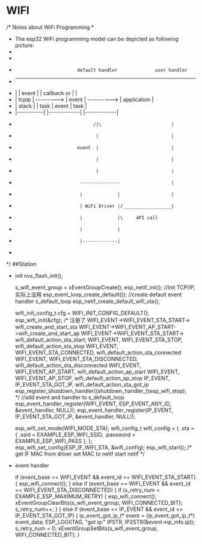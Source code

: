 # WIFI


/*               Notes about WiFi Programming
 *
 *  The esp32 WiFi programming model can be depicted as following picture:
 *
 *
 *                            default handler              user handler
 *  -------------             ---------------             ---------------
 *  |           |   event     |             | callback or |             |
 *  |   tcpip   | --------->  |    event    | ----------> | application |
 *  |   stack   |             |     task    |  event      |    task     |
 *  |-----------|             |-------------|             |-------------|
 *                                  /|\                          |
 *                                   |                           |
 *                            event  |                           |
 *                                   |                           |
 *                                   |                           |
 *                             ---------------                   |
 *                             |             |                   |
 *                             | WiFi Driver |/__________________|
 *                             |             |\     API call
 *                             |             |
 *                             |-------------|
 *
 */
##Station
* init
nvs_flash_init();

    s_wifi_event_group = xEventGroupCreate();
	esp_netif_init();	//Init TCP/IP, 实际上没用
	esp_event_loop_create_default()); //create default event handler s_default_loop
    esp_netif_create_default_wifi_sta();

    wifi_init_config_t cfg = WIFI_INIT_CONFIG_DEFAULT();
    esp_wifi_init(&cfg); 
	/* 注册了 WIFI_EVENT->WIFI_EVENT_STA_START-> wifi_create_and_start_sta
			  WIFI_EVENT->WIFI_EVENT_AP_START->wifi_create_and_start_ap
			  WIFI_EVENT->WIFI_EVENT_STA_START-> wifi_default_action_sta_start;
			WIFI_EVENT, WIFI_EVENT_STA_STOP, wifi_default_action_sta_stop
			WIFI_EVENT, WIFI_EVENT_STA_CONNECTED, wifi_default_action_sta_connected
			WIFI_EVENT, WIFI_EVENT_STA_DISCONNECTED, wifi_default_action_sta_disconnected
			WIFI_EVENT, WIFI_EVENT_AP_START, wifi_default_action_ap_start
			WIFI_EVENT, WIFI_EVENT_AP_STOP, wifi_default_action_ap_stop
			IP_EVENT, IP_EVENT_STA_GOT_IP, wifi_default_action_sta_got_ip
			esp_register_shutdown_handler((shutdown_handler_t)esp_wifi_stop);	
	*/
	//add event and handler to s_default_loop
    esp_event_handler_register(WIFI_EVENT, ESP_EVENT_ANY_ID, &event_handler, NULL));
    esp_event_handler_register(IP_EVENT, IP_EVENT_STA_GOT_IP, &event_handler, NULL));
	
    esp_wifi_set_mode(WIFI_MODE_STA);
    wifi_config_t wifi_config = {
        .sta = {
            .ssid = EXAMPLE_ESP_WIFI_SSID,
            .password = EXAMPLE_ESP_WIFI_PASS
        },
    };	
    esp_wifi_set_config(ESP_IF_WIFI_STA, &wifi_config);
    esp_wifi_start();
	/* get IF MAC from driver
	   set MAC to netif
	   start netif 
	   */
	   
* event handler

    if (event_base == WIFI_EVENT && event_id == WIFI_EVENT_STA_START) {
        esp_wifi_connect();
    } else if (event_base == WIFI_EVENT && event_id == WIFI_EVENT_STA_DISCONNECTED) {
        if (s_retry_num < EXAMPLE_ESP_MAXIMUM_RETRY) {
            esp_wifi_connect();
            xEventGroupClearBits(s_wifi_event_group, WIFI_CONNECTED_BIT);
            s_retry_num++;
        }
    } else if (event_base == IP_EVENT && event_id == IP_EVENT_STA_GOT_IP) {
        ip_event_got_ip_t* event = (ip_event_got_ip_t*) event_data;
        ESP_LOGI(TAG, "got ip:" IPSTR, IP2STR(&event->ip_info.ip));
        s_retry_num = 0;
        xEventGroupSetBits(s_wifi_event_group, WIFI_CONNECTED_BIT);
    }
